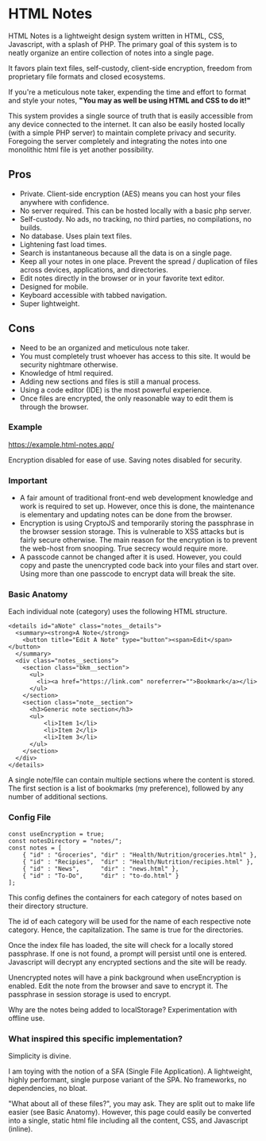 # HTML Notes

HTML Notes is a lightweight design system written in HTML, CSS, Javascript, with a splash of PHP. The primary goal of this system is to neatly organize an entire collection of notes into a single page.

It favors plain text files, self-custody, client-side encryption, freedom from proprietary file formats and closed ecosystems.

If you're a meticulous note taker, expending the time and effort to format and style your notes, **"You may as well be using HTML and CSS to do it!"**

This system provides a single source of truth that is easily accessible from any device connected to the internet. It can also be easily hosted locally (with a simple PHP server) to maintain complete privacy and security. Foregoing the server completely and integrating the notes into one monolithic html file is yet another possibility.

## Pros
* Private. Client-side encryption (AES) means you can host your files anywhere with confidence.
* No server required. This can be hosted locally with a basic php server.
* Self-custody. No ads, no tracking, no third parties, no compilations, no builds.
* No database. Uses plain text files.
* Lightening fast load times.
* Search is instantaneous because all the data is on a single page.
* Keep all your notes in one place. Prevent the spread / duplication of files across devices, applications, and directories.
* Edit notes directly in the browser or in your favorite text editor.
* Designed for mobile.
* Keyboard accessible with tabbed navigation.
* Super lightweight.

## Cons
* Need to be an organized and meticulous note taker.
* You must completely trust whoever has access to this site. It would be security nightmare otherwise.
* Knowledge of html required.
* Adding new sections and files is still a manual process.
* Using a code editor (IDE) is the most powerful experience.
* Once files are encrypted, the only reasonable way to edit them is through the browser.

### Example
https://example.html-notes.app/

Encryption disabled for ease of use. Saving notes disabled for security.

### Important
* A fair amount of traditional front-end web development knowledge and work is required to set up. However, once this is done, the maintenance is elementary and updating notes can be done from the browser.
* Encryption is using CryptoJS and temporarily storing the passphrase in the browser session storage. This is vulnerable to XSS attacks but is fairly secure otherwise. The main reason for the encryption is to prevent the web-host from snooping. True secrecy would require more.
* A passcode cannot be changed after it is used. However, you could copy and paste the unencrypted code back into your files and start over. Using more than one passcode to encrypt data will break the site.

### Basic Anatomy

Each individual note (category) uses the following HTML structure.

    <details id="aNote" class="notes__details">
      <summary><strong>A Note</strong>
        <button title="Edit A Note" type="button"><span>Edit</span></button>
      </summary>
      <div class="notes__sections">
        <section class="bkm__section">
          <ul>
            <li><a href="https://link.com" noreferrer="">Bookmark</a></li>
          </ul>
        </section>
        <section class="note__section">
          <h3>Generic note section</h3>
          <ul>
              <li>Item 1</li>
              <li>Item 2</li>
              <li>Item 3</li>
          </ul>
        </section>
      </div>
    </details>

A single note/file can contain multiple sections where the content is stored. The first section is a list of bookmarks (my preference), followed by any number of additional sections.

### Config File
    const useEncryption = true;
    const notesDirectory = "notes/";
    const notes = [
        { "id" : "Groceries", "dir" : "Health/Nutrition/groceries.html" },
        { "id" : "Recipies",  "dir" : "Health/Nutrition/recipies.html" },
        { "id" : "News",      "dir" : "news.html" },
        { "id" : "To-Do",     "dir" : "to-do.html" }
    ];

This config defines the containers for each category of notes based on their directory structure.

The id of each category will be used for the name of each respective note category. Hence, the capitalization. The same is true for the directories.

Once the index file has loaded, the site will check for a locally stored passphrase. If one is not found, a prompt will persist until one is entered. Javascript will decrypt any encrypted sections and the site will be ready.

Unencrypted notes will have a pink background when useEncryption is enabled. Edit the note from the browser and save to encrypt it. The passphrase in session storage is used to encrypt.

Why are the notes being added to localStorage? Experimentation with offline use.

### What inspired this specific implementation?

Simplicity is divine.

I am toying with the notion of a SFA (Single File Application). A lightweight, highly performant, single purpose variant of the SPA. No frameworks, no dependencies, no bloat.

"What about all of these files?", you may ask. They are split out to make life easier (see Basic Anatomy). However, this page could easily be converted into a single, static html file including all the content, CSS, and Javascript (inline).

